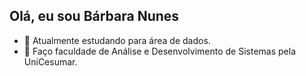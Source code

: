 ## Olá, eu sou Bárbara Nunes

- 🔭 Atualmente estudando para área de dados.
- 🌱 Faço faculdade de Análise e Desenvolvimento de Sistemas pela UniCesumar.



